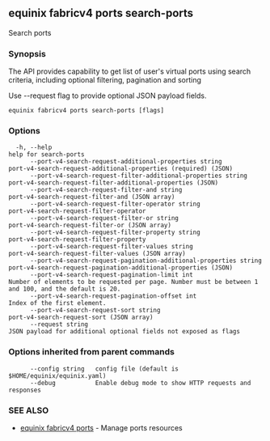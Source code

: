 ## equinix fabricv4 ports search-ports

Search ports

### Synopsis

The API provides capability to get list of user's virtual ports using search criteria, including optional filtering, pagination and sorting

Use --request flag to provide optional JSON payload fields.

```
equinix fabricv4 ports search-ports [flags]
```

### Options

```
  -h, --help                                                             help for search-ports
      --port-v4-search-request-additional-properties string              port-v4-search-request-additional-properties (required) (JSON)
      --port-v4-search-request-filter-additional-properties string       port-v4-search-request-filter-additional-properties (JSON)
      --port-v4-search-request-filter-and string                         port-v4-search-request-filter-and (JSON array)
      --port-v4-search-request-filter-operator string                    port-v4-search-request-filter-operator
      --port-v4-search-request-filter-or string                          port-v4-search-request-filter-or (JSON array)
      --port-v4-search-request-filter-property string                    port-v4-search-request-filter-property
      --port-v4-search-request-filter-values string                      port-v4-search-request-filter-values (JSON array)
      --port-v4-search-request-pagination-additional-properties string   port-v4-search-request-pagination-additional-properties (JSON)
      --port-v4-search-request-pagination-limit int                      Number of elements to be requested per page. Number must be between 1 and 100, and the default is 20.
      --port-v4-search-request-pagination-offset int                     Index of the first element.
      --port-v4-search-request-sort string                               port-v4-search-request-sort (JSON array)
      --request string                                                   JSON payload for additional optional fields not exposed as flags
```

### Options inherited from parent commands

```
      --config string   config file (default is $HOME/equinix/equinix.yaml)
      --debug           Enable debug mode to show HTTP requests and responses
```

### SEE ALSO

* [equinix fabricv4 ports](equinix_fabricv4_ports.md)	 - Manage ports resources


